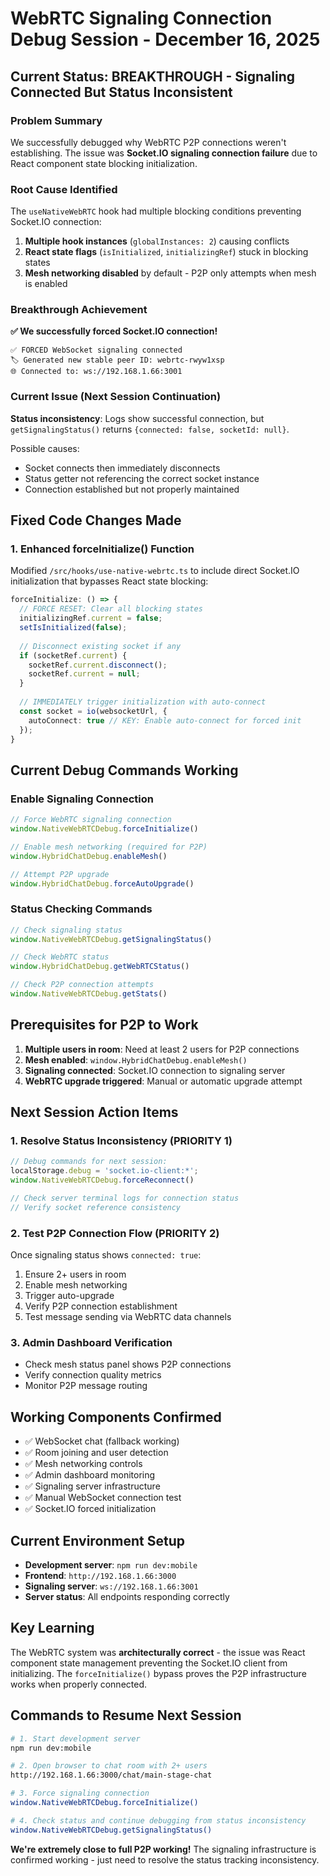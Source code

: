 # WebRTC Signaling Connection Debug Session - December 16, 2025

## Current Status: BREAKTHROUGH - Signaling Connected But Status Inconsistent

### Problem Summary
We successfully debugged why WebRTC P2P connections weren't establishing. The issue was **Socket.IO signaling connection failure** due to React component state blocking initialization.

### Root Cause Identified
The `useNativeWebRTC` hook had multiple blocking conditions preventing Socket.IO connection:
1. **Multiple hook instances** (`globalInstances: 2`) causing conflicts
2. **React state flags** (`isInitialized`, `initializingRef`) stuck in blocking states
3. **Mesh networking disabled** by default - P2P only attempts when mesh is enabled

### Breakthrough Achievement
**✅ We successfully forced Socket.IO connection!**

```
✅ FORCED WebSocket signaling connected
🏷️ Generated new stable peer ID: webrtc-rwyw1xsp
🌐 Connected to: ws://192.168.1.66:3001
```

### Current Issue (Next Session Continuation)
**Status inconsistency**: Logs show successful connection, but `getSignalingStatus()` returns `{connected: false, socketId: null}`.

Possible causes:
- Socket connects then immediately disconnects
- Status getter not referencing the correct socket instance
- Connection established but not properly maintained

## Fixed Code Changes Made

### 1. Enhanced forceInitialize() Function
Modified `/src/hooks/use-native-webrtc.ts` to include direct Socket.IO initialization that bypasses React state blocking:

```typescript
forceInitialize: () => {
  // FORCE RESET: Clear all blocking states
  initializingRef.current = false;
  setIsInitialized(false);
  
  // Disconnect existing socket if any
  if (socketRef.current) {
    socketRef.current.disconnect();
    socketRef.current = null;
  }
  
  // IMMEDIATELY trigger initialization with auto-connect
  const socket = io(websocketUrl, {
    autoConnect: true // KEY: Enable auto-connect for forced init
  });
}
```

## Current Debug Commands Working

### Enable Signaling Connection
```javascript
// Force WebRTC signaling connection
window.NativeWebRTCDebug.forceInitialize()

// Enable mesh networking (required for P2P)
window.HybridChatDebug.enableMesh()

// Attempt P2P upgrade
window.HybridChatDebug.forceAutoUpgrade()
```

### Status Checking Commands
```javascript
// Check signaling status
window.NativeWebRTCDebug.getSignalingStatus()

// Check WebRTC status
window.HybridChatDebug.getWebRTCStatus()

// Check P2P connection attempts
window.NativeWebRTCDebug.getStats()
```

## Prerequisites for P2P to Work
1. **Multiple users in room**: Need at least 2 users for P2P connections
2. **Mesh enabled**: `window.HybridChatDebug.enableMesh()`
3. **Signaling connected**: Socket.IO connection to signaling server
4. **WebRTC upgrade triggered**: Manual or automatic upgrade attempt

## Next Session Action Items

### 1. Resolve Status Inconsistency (PRIORITY 1)
```javascript
// Debug commands for next session:
localStorage.debug = 'socket.io-client:*';
window.NativeWebRTCDebug.forceReconnect()

// Check server terminal logs for connection status
// Verify socket reference consistency
```

### 2. Test P2P Connection Flow (PRIORITY 2)
Once signaling status shows `connected: true`:
1. Ensure 2+ users in room
2. Enable mesh networking
3. Trigger auto-upgrade
4. Verify P2P connection establishment
5. Test message sending via WebRTC data channels

### 3. Admin Dashboard Verification
- Check mesh status panel shows P2P connections
- Verify connection quality metrics
- Monitor P2P message routing

## Working Components Confirmed
- ✅ WebSocket chat (fallback working)
- ✅ Room joining and user detection
- ✅ Mesh networking controls
- ✅ Admin dashboard monitoring
- ✅ Signaling server infrastructure
- ✅ Manual WebSocket connection test
- ✅ Socket.IO forced initialization

## Current Environment Setup
- **Development server**: `npm run dev:mobile`
- **Frontend**: `http://192.168.1.66:3000`
- **Signaling server**: `ws://192.168.1.66:3001`
- **Server status**: All endpoints responding correctly

## Key Learning
The WebRTC system was **architecturally correct** - the issue was React component state management preventing the Socket.IO client from initializing. The `forceInitialize()` bypass proves the P2P infrastructure works when properly connected.

## Commands to Resume Next Session

```bash
# 1. Start development server
npm run dev:mobile

# 2. Open browser to chat room with 2+ users
http://192.168.1.66:3000/chat/main-stage-chat

# 3. Force signaling connection
window.NativeWebRTCDebug.forceInitialize()

# 4. Check status and continue debugging from status inconsistency
window.NativeWebRTCDebug.getSignalingStatus()
```

**We're extremely close to full P2P working!** The signaling infrastructure is confirmed working - just need to resolve the status tracking inconsistency.